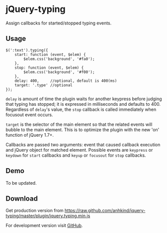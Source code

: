jQuery-typing
=============

Assign callbacks for started/stopped typing events.


Usage
-----

    $(':text').typing({
        start: function (event, $elem) {
            $elem.css('background', '#fa0');
        },
        stop: function (event, $elem) {
            $elem.css('background', '#f00');
        },
        delay: 400,     //optional, default is 400(ms)
        target: '.type' //optional
    });

`delay` is amount of time the plugin waits for another keypress before
judging that typing has stopped; it is expressed in milliseconds and
defaults to 400. Regardless of `delay`'s value, the `stop` callback is
called immediately when focusout event occurs.

`target` is the selector of the main element so that the related events will
bubble to the main element. This is to optimize the plugin with the new 'on'
function of jQuery 1.7+.

Callbacks are passed two arguments: event that caused callback execution
and jQuery object for matched element. Possible events are `keypress`
or `keydown` for `start` callbacks and `keyup` or `focusout` for `stop`
callbacks.


Demo
----

To be updated.

Download
--------

Get production version from
<https://raw.github.com/anhkind/jquery-typing/master/plugin/jquery.typing.min.js>

For development version visit [GitHub][].

  [GitHub]: http://github.com/anhkind/jquery-typing